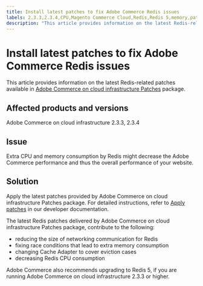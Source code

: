 ```yaml
---
title: Install latest patches to fix Adobe Commerce Redis issues
labels: 2.3.3,2.3.4,CPU,Magento Commerce Cloud,Redis,Redis 5,memory,patch,performance,troubleshooting,Adobe Commerce,cloud infrastructure
description: "This article provides information on the latest Redis-related patches available in [Adobe Commerce on cloud infrastructure Patches](https://devdocs.magento.com/cloud/project/project-patch.html) package."
---
```


# Install latest patches to fix Adobe Commerce Redis issues

This article provides information on the latest Redis-related patches available in [Adobe Commerce on cloud infrastructure Patches](https://devdocs.magento.com/cloud/project/project-patch.html) package.

## Affected products and versions

Adobe Commerce on cloud infrastructure 2.3.3, 2.3.4

## Issue

Extra CPU and memory consumption by Redis might decrease the Adobe Commerce performance and thus the overall performance of your website.

## Solution

Apply the latest patches provided by Adobe Commerce on cloud infrastructure Patches package. For detailed instructions, refer to [Apply patches](https://devdocs.magento.com/cloud/project/project-patch.html) in our developer documentation.

The latest Redis patches delivered by Adobe Commerce on cloud infrastructure Patches package, contribute to the following:

* reducing the size of networking communication for Redis
* fixing race conditions that lead to extra memory consumption
* changing Cache Adapter to cover eviction cases
* decreasing Redis CPU consumption

Adobe Commerce also recommends upgrading to Redis 5, if you are running Adobe Commerce on cloud infrastructure 2.3.3 or higher.